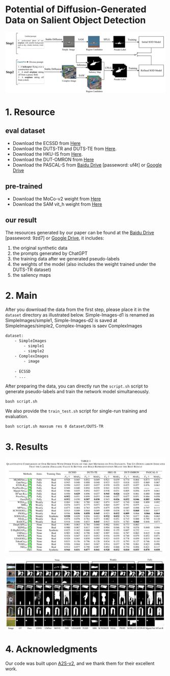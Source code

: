 # Potential of Diffusion-Generated Data on Salient Object Detection
![Framework](imgs/framework.PNG)
# 1. Resource
## eval dataset
* Download the ECSSD from [Here](https://www.cse.cuhk.edu.hk/leojia/projects/hsaliency/dataset.html)
* Download the DUTS-TR and DUTS-TE from [Here](http://saliencydetection.net/duts/#org3aad434).
* Download the HKU-IS from [Here](https://sites.google.com/site/ligb86/hkuis).
* Download the DUT-OMRON from [Here](http://saliencydetection.net/dut-omron/#org96c3bab)
* Download the PASCAL-S from [Baidu Drive](https://pan.baidu.com/s/1-CG3japmh1FrpZKjPFmTgQ?pwd=uf4t) [passeword: uf4t] or [Google Drive](https://drive.google.com/file/d/1MupxajLPXRack-GenraBEhSlKWeRs1M7/view?usp=drive_link)

## pre-trained
* Download the MoCo-v2 weight from [Here](https://github.com/facebookresearch/moco)
* Download the SAM vit_h weight from [Here](https://github.com/facebookresearch/segment-anything?tab=readme-ov-file#model-checkpoints)

## our result
The resources generated by our paper can be found at the 
[Baidu Drive](https://pan.baidu.com/s/12zkFm2kWvIsAoIE33l1U6w?pwd=9zd7) [passeword: 9zd7] or [Google Drive](https://drive.google.com/drive/folders/11VUV8SI6OLlMPadG9qHiu_Nuqd8o8Ru_?usp=drive_link), 
it includes:

1. the original synthetic data
2. the prompts generated by ChatGPT
3. the training data after we generated pseudo-labels
4. the weights of the model (also includes the weight trained under the DUTS-TR dataset)
5. the saliency maps


# 2. Main
After you download the data from the first step, please place it in the `dataset` directory as illustrated below.
Simple-Images-d1 is renamed as SimpleImages/simple1, Simple-Images-d2 is saved at SimpleImages/simple2, Complex-Images is saev ComplexImages
```shell script
dataset:
    - SimpleImages
        - simple1
        - simple2
    - ComplexImages
        - image
    
    - ECSSD
    - ...
```
After preparing the data, you can directly run the `script.sh` script to generate pseudo-labels and train the network model simultaneously.
```shell script
bash script.sh
```
We also provide the `train_test.sh` script for single-run training and evaluation.
```shell script
bash script.sh maxsum res 0 dataset/DUTS-TR
```
# 3. Results
![Table1](imgs/table1.PNG)


![Table2](imgs/table2.PNG)

# 4. Acknowledgments
Our code was built upon [A2S-v2](https://github.com/moothes/A2S-v2.git), and we thank them for their excellent work.
